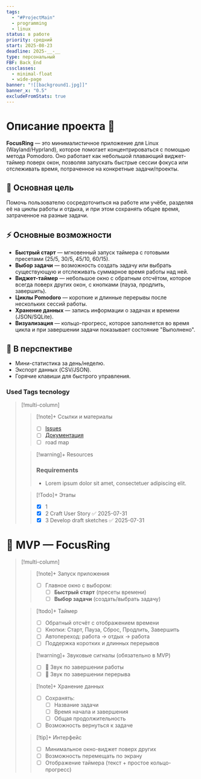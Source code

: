 ```yaml
---
tags:
  - "#ProjectMain"
  - programming
  - linux
status: в работе
priority: средний
start: 2025-08-23
deadline: 2025-__-__
type: персональный
FBF: Back_End
cssclasses:
  - minimal-float
  - wide-page
banner: "![[background1.jpg]]"
banner_x: "0.5"
excludeFromStats: true
---
```


# Описание проекта  📝 

**FocusRing** — это минималистичное приложение для Linux (Wayland/Hyprland), которое помогает концентрироваться с помощью метода Pomodoro.  Оно работает как небольшой плавающий виджет-таймер поверх окон, позволяя запускать быстрые сессии фокуса или отслеживать время, потраченное на конкретные задачи/проекты.  

## 🎯 Основная цель
Помочь пользователю сосредоточиться на работе или учёбе, разделяя её на циклы работы и отдыха, и при этом сохранять общее время, затраченное на разные задачи.  

## ⚡ Основные возможности
- **Быстрый старт** — мгновенный запуск таймера с готовыми пресетами (25/5, 30/5, 45/10, 60/15).  
- **Выбор задачи** — возможность создать задачу или выбрать существующую и отслеживать суммарное время работы над ней.  
- **Виджет-таймер** — небольшое окно с обратным отсчётом, которое всегда поверх других окон, с кнопками (пауза, продлить, завершить).  
- **Циклы Pomodoro** — короткие и длинные перерывы после нескольких сессий работы.  
- **Хранение данных** — запись информации о задачах и времени (JSON/SQLite).  
- **Визуализация** — кольцо-прогресс, которое заполняется во время цикла и при завершении задачи показывает состояние "Выполнено".  

## 🔮 В перспективе
- Мини-статистика за день/неделю.  
- Экспорт данных (CSV/JSON).  
- Горячие клавиши для быстрого управления.
### Used Tags tecnology
<!-- UNCOMMENT TO ADD TAGS **Tags**:: <!-- Add any tags for this note -->



> [!multi-column]
> > [!note]+ Ссылки и материалы
> > - [ ] [Issues](0002%20Project/Personal/FocusRing/Issues.md)
> > - [ ] [Документация](./docs.md)
> > - [ ] road map
>
> > [!warning]+ Resources
> > ### Requirements
> > -   Lorem ipsum dolor sit amet, consectetuer adipiscing elit.
>
> > [!Todo]+ Этапы
> > - [x] 1
> > - [x] 2 Craft User Story ✅ 2025-07-31
> > - [x] 3 Develop draft sketches ✅ 2025-07-31


# 🚀 MVP — FocusRing

> [!multi-column]
> > [!note]+ Запуск приложения
> > - [ ] Главное окно с выбором:
> >   - [ ] **Быстрый старт** (пресеты времени)
> >   - [ ] **Выбор задачи** (создать/выбрать задачу)
>
> > [!todo]+ Таймер
> > - [ ] Обратный отсчёт с отображением времени  
> > - [ ] Кнопки: Старт, Пауза, Сброс, Продлить, Завершить  
> > - [ ] Автопереход: работа → отдых → работа  
> > - [ ] Поддержка коротких и длинных перерывов  
>
> > [!warning]+ Звуковые сигналы (обязательно в MVP)
> > - [ ] 🔔 Звук по завершении работы  
> > - [ ] 🔔 Звук по завершении перерыва  
>
> > [!note]+ Хранение данных
> > - [ ] Сохранять:
> >   - [ ] Название задачи  
> >   - [ ] Время начала и завершения  
> >   - [ ] Общая продолжительность  
> > - [ ] Возможность вернуться к задаче  
>
> > [!tip]+ Интерфейс
> > - [ ] Минимальное окно-виджет поверх других  
> > - [ ] Возможность перемещать по экрану  
> > - [ ] Отображение таймера (текст + простое кольцо-прогресс)  

